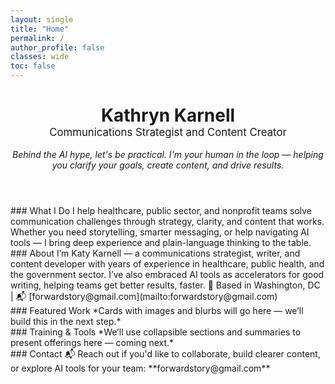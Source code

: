 ```yaml
---
layout: single
title: "Home"
permalink: /
author_profile: false
classes: wide
toc: false
---
```


<!-- Hero Section -->
<header class="hero">
  <h1 style="margin-bottom: 0;">Kathryn Karnell</h1>
  <p style="font-size: 1.2em; margin-top: 0;">
    Communications Strategist and Content Creator
  </p>
  <p><em>Behind the AI hype, let's be practical. I'm your human in the loop — helping you clarify your goals, create content, and drive results.</em></p>
</header>

<!-- Navigation Links -->
<nav class="jump-links">
<!-- What I Do -->
<section id="services">
### What I Do
I help healthcare, public sector, and nonprofit teams solve communication challenges through strategy, clarity, and content that works. Whether you need storytelling, smarter messaging, or help navigating AI tools — I bring deep experience and plain-language thinking to the table.
</section>

<!-- About -->
<section id="about">
### About
I’m Katy Karnell — a communications strategist, writer, and content developer with years of experience in healthcare, public health, and the government sector. I’ve also embraced AI tools as accelerators for good writing, helping teams get better results, faster.  
📍 Based in Washington, DC | 📬 [forwardstory@gmail.com](mailto:forwardstory@gmail.com)
</section>

<!-- Featured Work -->
<section id="portfolio">
### Featured Work
*Cards with images and blurbs will go here — we’ll build this in the next step.*
</section>

<!-- Training -->
<section id="training">
### Training & Tools
*We’ll use collapsible sections and summaries to present offerings here — coming next.*
</section>

<!-- Contact -->
<section id="contact">
### Contact
📬 Reach out if you'd like to collaborate, build clearer content, or explore AI tools for your team:  
**forwardstory@gmail.com**
</section>
